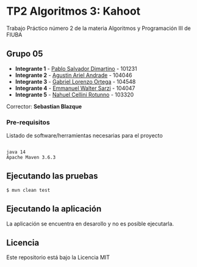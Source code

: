 # TP2 Algoritmos 3: Kahoot

Trabajo Práctico número 2 de la materia Algoritmos y Programación III de FIUBA

## Grupo 05

* **Integrante 1** - [Pablo Salvador Dimartino](https://github.com/psdimartino) - 101231
* **Integrante 2** - [Agustin Ariel Andrade](https://github.com/AgussAndrade) - 104046
* **Integrante 3** - [Gabriel Lorenzo Ortega](https://github.com/GabyOrtega) - 104548
* **Integrante 4** - [Emmanuel Walter Sarzi](https://github.com/manusarzi) - 104047
* **Integrante 5** - [Nahuel Cellini Rotunno](https://github.com/NCellini) - 103320

Corrector: **Sebastian Blazque**

### Pre-requisitos

Listado de software/herramientas necesarias para el proyecto

```

java 14
Apache Maven 3.6.3

```

## Ejecutando las pruebas
```
$ mvn clean test
```
## Ejecutando la aplicación

La aplicación se encuentra en desarollo y no es posible ejecutarla.

## Licencia

Este repositorio está bajo la Licencia MIT
